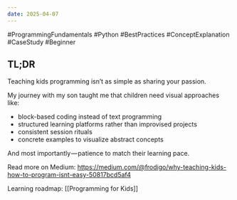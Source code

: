 ```yaml
---
date: 2025-04-07
---
```


#ProgrammingFundamentals  #Python #BestPractices  #ConceptExplanation  #CaseStudy  #Beginner

## TL;DR

Teaching kids programming isn’t as simple as sharing your passion.

My journey with my son taught me that children need visual approaches like:

- block-based coding instead of text programming
- structured learning platforms rather than improvised projects
- consistent session rituals
- concrete examples to visualize abstract concepts

And most importantly — patience to match their learning pace.

Read more on Medium: <https://medium.com/@frodigo/why-teaching-kids-how-to-program-isnt-easy-50817bcd5af4>

Learning roadmap: [[Programming for Kids]]
